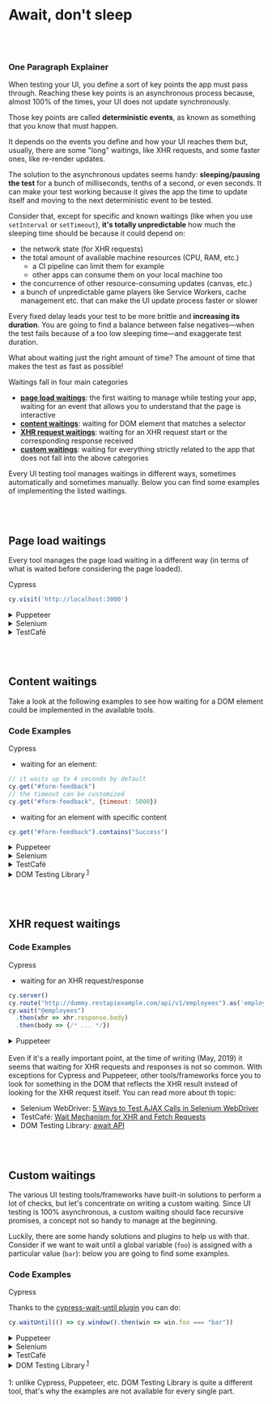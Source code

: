 # Await, don't sleep

<br/><br/>

### One Paragraph Explainer

When testing your UI, you define a sort of key points the app must pass through. Reaching these key
points is an asynchronous process because, almost 100% of the times, your UI does not update
synchronously.

Those key points are called **deterministic events**, as known as something that you know that must happen.

It depends on the events you define and how your UI reaches them but, usually, there are some
"long" waitings, like XHR requests, and some faster ones, like re-render updates.

The solution to the asynchronous updates seems handy: **sleeping/pausing the test** for a bunch of
milliseconds, tenths of a second, or even seconds. It can make your test working because it gives
the app the time to update itself and moving to the next deterministic event to be tested.

Consider that, except for specific and known waitings (like when you use `setInterval` or
`setTimeout`), **it's totally unpredictable** how much the sleeping time should be because it could depend on:
- the network state (for XHR requests)
- the total amount of available machine resources (CPU, RAM, etc.)
  - a CI pipeline can limit them for example
  - other apps can consume them on your local machine too
- the concurrence of other resource-consuming updates (canvas, etc.)
- a bunch of unpredictable game players like Service Workers, cache management etc. that can make
  the UI update process faster or slower

Every fixed delay leads your test to be more brittle and **increasing its duration**. You are going to
find a balance between false negatives—when the test fails because of a too low sleeping
time—and exaggerate test duration.

What about waiting just the right amount of time? The amount of time that makes the test as fast as
possible!

Waitings fall in four main categories
- **[page load waitings](#page-load-waitings)**: the first waiting to manage while testing your app, waiting for an event that
  allows you to understand that the page is interactive
- **[content waitings](#content-waitings)**: waiting for DOM element that matches a selector
- **[XHR request waitings](#xhr-request-waitings)**: waiting for an XHR request start or the corresponding response received
- **[custom waitings](#custom-waitings)**: waiting for everything strictly related to the app that does not fall into
  the above categories

Every UI testing tool manages waitings in different ways, sometimes automatically and
sometimes manually. Below you can find some examples
of implementing the listed waitings.


<br/><br/>

## Page load waitings

Every tool manages the page load waiting in a different way (in terms of what is waited before
considering the page loaded).

Cypress

```javascript
cy.visit('http://localhost:3000')
```

<details><summary>Puppeteer</summary>

```javascript
await page.goto("http://localhost:3000");
```
</details>

<details><summary>Selenium</summary>

```javascript
driver.get('http://localhost:3000');
driver.wait(function() {
  return driver.executeScript('return document.readyState').then(function(readyState) {
    return readyState === 'complete';
  });
});
```
</details>

<details><summary>TestCafé</summary>

```javascript
fixture `Page Load`
    .page `http://localhost:3000`;
```
</details>


<br/><br/>

## Content waitings

Take a look at the following examples to see how waiting for a DOM element could be implemented in
the available tools.

### Code Examples
Cypress

- waiting for an element:
```javascript
// it waits up to 4 seconds by default
cy.get("#form-feedback")
// the timeout can be customized
cy.get("#form-feedback", {timeout: 5000})
```
- waiting for an element with specific content
```javascript
cy.get("#form-feedback").contains("Success")
```

<details><summary>Puppeteer</summary>

- waiting for an element:
```javascript
// it waits up to 30 seconds by default
await page.waitForSelector('#form-feedback');
// the timeout can be customized
await page.waitForSelector('#form-feedback', {timeout: 5000});
```
- waiting for an element with specific content
```javascript
await page.waitForFunction(selector => {
  const el = document.querySelector(selector);
  return el && el.innerText === "Success";
}, {}, '#form-feedback');
```

</details>

<details><summary>Selenium</summary>

- waiting for an element:
```javascript
driver.wait(until.elementLocated(By.id('#form-feedback')), 4000);
```
- waiting for an element with specific content
```javascript
const el = driver.wait(until.elementLocated(By.id('#form-feedback')), 4000);
wait.until(ExpectedConditions.textToBePresentInElement(el, "Success"));
```
</details>

<details><summary>TestCafé</summary>

- waiting for an element:
```javascript
// it waits up to 10 seconds by default
await Selector('#form-feedback')
// the timeout can be customized
await Selector('#form-feedback').with({timeout: 4000})
```
- waiting for an element with specific content
```javascript
await Selector('#form-feedback').withText('Success')
```
</details>

<details><summary>DOM Testing Library<sup> <a href="#footnote1">1</a></sup></summary>

- waiting for an element:
```javascript
await waitForElement(() => getByTestId('form-feedback'));
```
- waiting for an element with specific content
```javascript
const container = await waitForElement(() => getByTestId('form-feedback'));
await waitForElement(() => getByText('Success'), { container });
```
</details>

<br/><br/>

## XHR request waitings

### Code Examples

Cypress

- waiting for an XHR request/response
```javascript
cy.server()
cy.route("http://dummy.restapiexample.com/api/v1/employees").as('employees')
cy.wait("@employees")
  .then(xhr => xhr.response.body)
  .then(body => {/* ... */})
```


<details><summary>Puppeteer</summary>

- waiting for an XHR request
```javascript
await page.waitForRequest('http://dummy.restapiexample.com/api/v1/employees');
```
- waiting for an XHR response
```javascript
const response = await page.waitForResponse('http://dummy.restapiexample.com/api/v1/employees');
const body = response.json();
```
</details>

<br />
Even if it's a really important point, at the time of writing (May, 2019) it seems that waiting for XHR requests and responses is not so
common. With exceptions for Cypress and Puppeteer, other tools/frameworks force you to look for
something in the DOM that reflects the XHR result instead of looking for the XHR request itself. You can read more about th topic:

- Selenium WebDriver: [5 Ways to Test AJAX Calls in Selenium WebDriver](https://www.blazemeter.com/blog/five-ways-to-test-ajax-calls-with-selenium-webdriver)
- TestCafé: [Wait Mechanism for XHR and Fetch Requests](https://devexpress.github.io/testcafe/documentation/test-api/built-in-waiting-mechanisms.html#wait-mechanism-for-xhr-and-fetch-requests)
- DOM Testing Library: [await API](https://testing-library.com/docs/dom-testing-library/api-async#wait)

<br /><br />

## Custom waitings

The various UI testing tools/frameworks have built-in solutions to perform a lot of checks, but let's
concentrate on writing a custom waiting. Since UI testing is 100% asynchronous, a custom waiting
should face recursive promises, a concept not so handy to manage at the beginning.

Luckily, there are some handy solutions and plugins to help us with that. Consider if we want to
wait until a global variable (`foo`) is assigned with a particular value (`bar`): below you are going to
find some examples.

### Code Examples

Cypress

Thanks to the [cypress-wait-until plugin](https://github.com/NoriSte/cypress-wait-until) you can do:
```javascript
cy.waitUntil(() => cy.window().then(win => win.foo === "bar"))
```


<details><summary>Puppeteer</summary>

```javascript
await page.waitForFunction('window.foo === "bar"');
```
</details>

<details><summary>Selenium</summary>

```javascript
browser.executeAsyncScript(`
  window.setTimeout(function(){
    if(window.foo === "bar") {
      arguments[arguments.length - 1]();
    }
  }, 300);
`);
```
</details>

<details><summary>TestCafé</summary>

```javascript
const waiting = ClientFunction(() => window.foo === 'bar')
await t.expect(waiting()).ok({ timeout: 5000 })
```
</details>

<details><summary>DOM Testing Library<sup> <a href="#footnote1">1</a></sup></summary>

```javascript
await wait(() => global.foo === "bar");
```
</details>


<br />
<a id="footnote1">1</a>: unlike Cypress, Puppeteer, etc. DOM Testing Library is quite a different tool, that's why the examples are not available for every single part.

[//]: <> (useful https://www.freecodecamp.org/news/how-to-write-reliable-browser-tests-using-selenium-and-node-js-c3fdafdca2a9/)
[//]: <> (useful https://testcafe-discuss.devexpress.com/t/how-do-i-make-a-selector-wait-for-element-to-exist/569/2)

